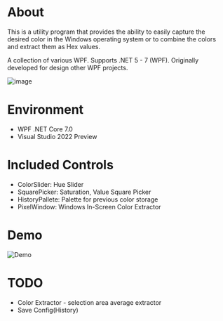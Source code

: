 # About
This is a utility program that provides the ability to easily capture the desired color in the Windows operating system or to combine the colors and extract them as Hex values.

A collection of various WPF. Supports .NET 5 - 7 (WPF). Originally developed for design other WPF projects.

![image](https://github.com/jinida/ColorDict/assets/68053155/42de777a-7b51-4b8d-9042-070447666881)

# Environment
- WPF .NET Core 7.0
- Visual Studio 2022 Preview

# Included Controls
- ColorSlider: Hue Slider
- SquarePicker: Saturation, Value Square Picker
- HistoryPallete: Palette for previous color storage
- PixelWindow: Windows In-Screen Color Extractor

# Demo
![Demo](https://github.com/jinida/ColorDict/assets/68053155/050a6c54-da2e-42f4-ae5a-5a9afbda9b74)


# TODO
 - Color Extractor - selection area average extractor
 - Save Config(History)
